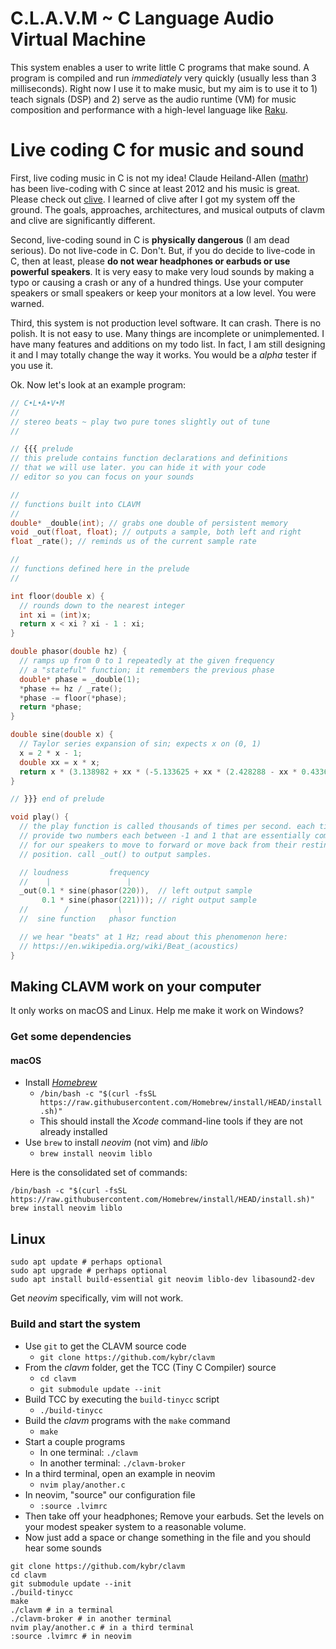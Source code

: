 # C.L.A.V.M ~ C Language Audio Virtual Machine

This system enables a user to write little C programs that make sound. A program is compiled and run _immediately_ very quickly (usually less than 3 milliseconds). Right now I use it to make music, but my aim is to use it to 1) teach signals (DSP) and 2) serve as the audio runtime (VM) for music composition and performance with a high-level language like [Raku](https://www.raku.org).



# Live coding C for music and sound

First, live coding music in C is not my idea! Claude Heiland-Allen ([mathr](https://mathr.co.uk)) has been live-coding with C since at least 2012 and his music is great. Please check out [clive](https://mathr.co.uk/clive). I learned of clive after I got my system off the ground. The goals, approaches, architectures, and musical outputs of clavm and clive are significantly different.

Second, live-coding sound in C is **physically dangerous** (I am dead serious). Do not live-code in C. Don't. But, if you do decide to live-code in C, then at least, please **do not wear headphones or earbuds or use powerful speakers**. It is very easy to make very loud sounds by making a typo or causing a crash or any of a hundred things. Use your computer speakers or small speakers or keep your monitors at a low level. You were warned.

Third, this system is not production level software. It can crash. There is no polish. It is not easy to use. Many things are incomplete or unimplemented. I have many features and additions on my todo list. In fact, I am still designing it and I may totally change the way it works. You would be a _alpha_ tester if you use it.

Ok. Now let's look at an example program:


```c
// C•L•A•V•M
//
// stereo beats ~ play two pure tones slightly out of tune
//

// {{{ prelude
// this prelude contains function declarations and definitions
// that we will use later. you can hide it with your code 
// editor so you can focus on your sounds

//
// functions built into CLAVM
//
double* _double(int); // grabs one double of persistent memory
void _out(float, float); // outputs a sample, both left and right
float _rate(); // reminds us of the current sample rate

//
// functions defined here in the prelude
//

int floor(double x) {
  // rounds down to the nearest integer
  int xi = (int)x;
  return x < xi ? xi - 1 : xi;
}

double phasor(double hz) {
  // ramps up from 0 to 1 repeatedly at the given frequency
  // a "stateful" function; it remembers the previous phase
  double* phase = _double(1);
  *phase += hz / _rate();
  *phase -= floor(*phase);
  return *phase;
}

double sine(double x) {
  // Taylor series expansion of sin; expects x on (0, 1)
  x = 2 * x - 1;
  double xx = x * x;
  return x * (3.138982 + xx * (-5.133625 + xx * (2.428288 - xx * 0.433645f)));
}

// }}} end of prelude

void play() {
  // the play function is called thousands of times per second. each time we
  // provide two numbers each between -1 and 1 that are essentially commands
  // for our speakers to move to forward or move back from their resting
  // position. call _out() to output samples.

  // loudness         frequency
  //    |                 |
  _out(0.1 * sine(phasor(220)),  // left output sample
       0.1 * sine(phasor(221))); // right output sample
  //        /           \
  //  sine function   phasor function

  // we hear "beats" at 1 Hz; read about this phenomenon here:
  // https://en.wikipedia.org/wiki/Beat_(acoustics)
}

```




## Making CLAVM work on your computer

It only works on macOS and Linux. Help me make it work on Windows?



### Get some dependencies

#### macOS

- Install [_Homebrew_][]
  - `/bin/bash -c "$(curl -fsSL https://raw.githubusercontent.com/Homebrew/install/HEAD/install.sh)"`
  - This should install the _Xcode_ command-line tools if they are not already installed
- Use `brew` to install _neovim_ (not vim) and _liblo_
  - `brew install neovim liblo`

Here is the consolidated set of commands:

```
/bin/bash -c "$(curl -fsSL https://raw.githubusercontent.com/Homebrew/install/HEAD/install.sh)"
brew install neovim liblo
```

[_Homebrew_]: https://brew.sh/



## Linux

```
sudo apt update # perhaps optional
sudo apt upgrade # perhaps optional
sudo apt install build-essential git neovim liblo-dev libasound2-dev
```

Get _neovim_ specifically, vim will not work.





### Build and start the system

- Use `git` to get the CLAVM source code
  - `git clone https://github.com/kybr/clavm`
- From the _clavm_ folder, get the TCC (Tiny C Compiler) source
  - `cd clavm`
  - `git submodule update --init`
- Build TCC by executing the `build-tinycc` script
  - `./build-tinycc`
- Build the _clavm_ programs with the `make` command
  - `make`
- Start a couple programs
  - In one terminal: `./clavm`
  - In another terminal: `./clavm-broker`
- In a third terminal, open an example in neovim
  - `nvim play/another.c`
- In neovim, "source" our configuration file
  - `:source .lvimrc`
- Then take off your headphones; Remove your earbuds. Set the levels on your modest speaker system to a reasonable volume.
- Now just add a space or change something in the file and you should hear some sounds

```
git clone https://github.com/kybr/clavm
cd clavm
git submodule update --init
./build-tinycc
make
./clavm # in a terminal
./clavm-broker # in another terminal
nvim play/another.c # in a third terminal
:source .lvimrc # in neovim
```
